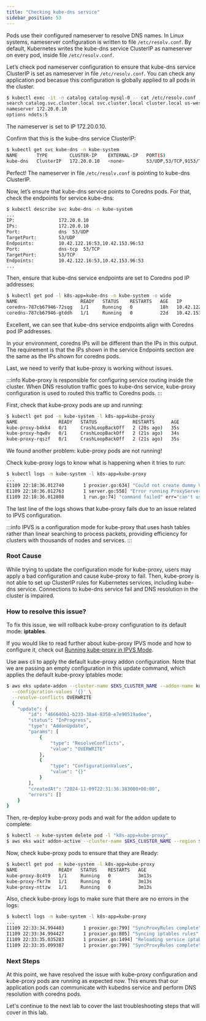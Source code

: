 ```yaml
---
title: "Checking kube-dns service"
sidebar_position: 53
---
```


Pods use their configured nameserver to resolve DNS names. In Linux systems, nameserver configuration is written to file `/etc/resolv.conf`. By default, Kubernetes writes the kube-dns service ClusterIP as nameserver on every pod, inside file `/etc/resolv.conf`.

Let’s check pod nameserver configuration to ensure that kube-dns service ClusterIP is set as nameserver in file `/etc/resolv.conf`. You can check any application pod becasue this configuration is globally applied to all pods in the cluster.

```bash timeout=30
$ kubectl exec -it -n catalog catalog-mysql-0 -- cat /etc/resolv.conf
search catalog.svc.cluster.local svc.cluster.local cluster.local us-west-2.compute.internal
nameserver 172.20.0.10
options ndots:5
```

The nameserver is set to IP 172.20.0.10.

Confirm that this is the kube-dns service ClusterIP:

```bash timeout=30
$ kubectl get svc kube-dns -n kube-system
NAME       TYPE        CLUSTER-IP    EXTERNAL-IP   PORT(S)                  AGE
kube-dns   ClusterIP   172.20.0.10   <none>        53/UDP,53/TCP,9153/TCP   22d
```

Perfect!
The nameserver in file `/etc/resolv.conf` is pointing to kube-dns ClusterIP.

Now, let’s ensure that kube-dns service points to Coredns pods.
For that, check the endpoints for service kube-dns:

```bash timeout=30
$ kubectl describe svc kube-dns -n kube-system
...
IP:                172.20.0.10
IPs:               172.20.0.10
Port:              dns  53/UDP
TargetPort:        53/UDP
Endpoints:         10.42.122.16:53,10.42.153.96:53
Port:              dns-tcp  53/TCP
TargetPort:        53/TCP
Endpoints:         10.42.122.16:53,10.42.153.96:53
...
```

Then, ensure that kube-dns service endpoints are set to Coredns pod IP addresses:

```bash timeout=30
$ kubectl get pod -l k8s-app=kube-dns -n kube-system -o wide
NAME                       READY   STATUS    RESTARTS   AGE   IP             ...
coredns-787cb67946-72sqg   1/1     Running   0          18h   10.42.122.16   ...
coredns-787cb67946-gtddh   1/1     Running   0          22d   10.42.153.96   ...
```

Excellent, we can see that kube-dns service endpoints align with Coredns pod IP addresses.

In your environment, coredns IPs will be different than the IPs in this output. The requirement is that the IPs shown in the service Endpoints section are the same as the IPs shown for coredns pods.

Last, we need to verify that kube-proxy is working without issues.

:::info
Kube-proxy is responsible for configuring service routing inside the cluster. When DNS resolution traffic goes to kube-dns service, kube-proxy configuration is used to routed this traffic to Coredns pods.
:::

First, check that kube-proxy pods are up and running:

```bash timeout=30
$ kubectl get pod -n kube-system -l k8s-app=kube-proxy
NAME               READY   STATUS             RESTARTS      AGE
kube-proxy-b4kk4   0/1     CrashLoopBackOff   2 (20s ago)   35s
kube-proxy-hqw8v   0/1     CrashLoopBackOff   2 (21s ago)   34s
kube-proxy-rqszf   0/1     CrashLoopBackOff   2 (21s ago)   35s
```

We found another problem: kube-proxy pods are not running!

Check kube-proxy logs to know what is happening when it tries to run:

```bash timeout=30
$ kubectl logs -n kube-system -l k8s-app=kube-proxy
...
E1109 22:18:36.012740       1 proxier.go:634] "Could not create dummy VS" err="no such file or directory" scheduler="r"
E1109 22:18:36.012763       1 server.go:558] "Error running ProxyServer" err="can't use the IPVS proxier: no such file or directory"
E1109 22:18:36.012808       1 run.go:74] "command failed" err="can't use the IPVS proxier: no such file or directory"
```

The last line of the logs shows that kube-proxy fails due to an issue related to IPVS configuration.

:::info
IPVS is a configuration mode for kube-proxy that uses hash tables rather than linear searching to process packets, providing efficiency for clusters with thousands of nodes and services.
:::

### Root Cause

While trying to update the configuration mode for kube-proxy, users may apply a bad configuration and cause kube-proxy to fail. Then, kube-proxy is not able to set up ClusterIP rules for Kubernetes services, including kube-dns service. Connections to kube-dns service fail and DNS resolution in the cluster is impaired.

### How to resolve this issue?

To fix this issue, we will rollback kube-proxy configuration to its default mode: **iptables**.

If you would like to read further about kube-proxy IPVS mode and how to configure it, check out [Running kube-proxy in IPVS Mode](https://docs.aws.amazon.com/eks/latest/best-practices/ipvs.html).

Use aws cli to apply the default kube-proxy addon configuration. Note that we are passing an empty configuration in this update command, which applies the default kube-proxy iptables mode:

```bash timeout=30 wait=5
$ aws eks update-addon --cluster-name $EKS_CLUSTER_NAME --addon-name kube-proxy --region $AWS_REGION \
  --configuration-values '{}' \
  --resolve-conflicts OVERWRITE
  {
    "update": {
        "id": "466640b1-b233-38a4-8358-e7e90519adee",
        "status": "InProgress",
        "type": "AddonUpdate",
        "params": [
            {
                "type": "ResolveConflicts",
                "value": "OVERWRITE"
            },
            {
                "type": "ConfigurationValues",
                "value": "{}"
            }
        ],
        "createdAt": "2024-11-09T22:31:36.383000+00:00",
        "errors": []
    }
}
```

Then, re-deploy kube-proxy pods and wait for the addon update to complete:

```bash timeout=180 wait=5
$ kubectl -n kube-system delete pod -l "k8s-app=kube-proxy"
$ aws eks wait addon-active --cluster-name $EKS_CLUSTER_NAME --region $AWS_REGION  --addon-name kube-proxy
```

Now, check kube-proxy pods to ensure that they are Ready:

```bash timeout=30
$ kubectl get pod -n kube-system -l k8s-app=kube-proxy
NAME               READY   STATUS    RESTARTS   AGE
kube-proxy-8c4t9   1/1     Running   0          3m13s
kube-proxy-fkr7m   1/1     Running   0          3m13s
kube-proxy-nttzw   1/1     Running   0          3m13s
```

Also, check kube-proxy logs to make sure that there are no errors in the logs:

```bash timeout=30
$ kubectl logs -n kube-system -l k8s-app=kube-proxy
...
I1109 22:33:34.994403       1 proxier.go:799] "SyncProxyRules complete" elapsed="63.815782ms"
I1109 22:33:34.994427       1 proxier.go:805] "Syncing iptables rules"
I1109 22:33:35.035283       1 proxier.go:1494] "Reloading service iptables data" numServices=0 numEndpoints=0 numFilterChains=5 numFilterRules=3 numNATChains=4 numNATRules=5
I1109 22:33:35.099387       1 proxier.go:799] "SyncProxyRules complete" elapsed="104.958328ms"
```

### Next Steps

At this point, we have resolved the issue with kube-proxy configuration and kube-proxy pods are running as expected now. This enures that our application pods can communicate with kubedns service and perform DNS resolution with coredns pods.

Let's continue to the next lab to cover the last troubleshooting steps that will cover in this lab.
